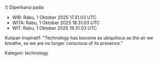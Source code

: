 ⏰ Diperbarui pada:
- WIB: Rabu, 1 Oktober 2025 17.31.03 UTC
- WITA: Rabu, 1 Oktober 2025 18.31.03 UTC
- WIT: Rabu, 1 Oktober 2025 19.31.03 UTC

Kutipan Inspiratif:
"Technology has become as ubiquitous as the air we breathe, so we are no longer conscious of its presence."


Kategori: technology

